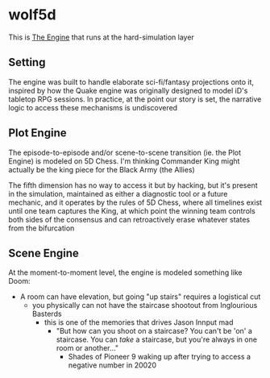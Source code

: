 # wolf5d

This is [The Engine](kcmem-sb3en-8p83r-pfk3k-db63r) that runs at the hard-simulation layer

## Setting

The engine was built to handle elaborate sci-fi/fantasy projections onto it, inspired by how the Quake engine was originally designed to model iD's tabletop RPG sessions. In practice, at the point our story is set, the narrative logic to access these mechanisms is undiscovered

## Plot Engine

The episode-to-episode and/or scene-to-scene transition (ie. the Plot Engine) is modeled on 5D Chess. I'm thinking Commander King might actually be the king piece for the Black Army (the Allies)

The fifth dimension has no way to access it but by hacking, but it's present in the simulation, maintained as either a diagnostic tool or a future mechanic, and it operates by the rules of 5D Chess, where all timelines exist until one team captures the King, at which point the winning team controls both sides of the consensus and can retroactively erase whatever states from the bifurcation

## Scene Engine

At the moment-to-moment level, the engine is modeled something like Doom:

- A room can have elevation, but going "up stairs" requires a logistical cut
  - you physically can not have the staircase shootout from Inglourious Basterds
    - this is one of the memories that drives Jason Innput mad
      - "But how can you shoot on a staircase? You can't be 'on' a staircase. You can *take* a staircase, but you're always in one room or another..."
        - Shades of Pioneer 9 waking up after trying to access a negative number in 20020
